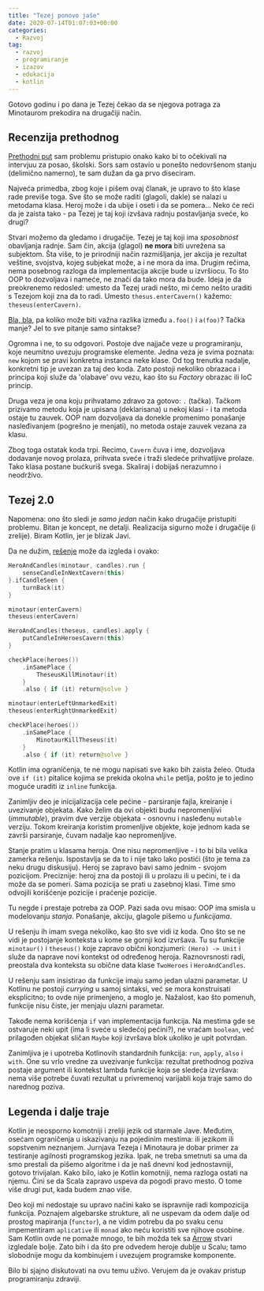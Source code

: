 ```yaml
---
title: "Tezej ponovo jaše"
date: 2020-07-14T01:07:03+00:00
categories:
  - Razvoj
tag:
  - razvoj
  - programiranje
  - izazov
  - edukacija
  - kotlin
---
```


Gotovo godinu i po dana je Tezej čekao da se njegova potraga za Minotaurom prekodira na drugačiji način.

<!--more-->

## Recenzija prethodnog

[Prethodni put](/tezej-protiv-minotaura/) sam problemu pristupio onako kako bi to očekivali na intervjuu za posao, školski. Sors sam ostavio u ponešto nedovršenom stanju (delimično namerno), te sam dužan da ga prvo diseciram.

Najveća primedba, zbog koje i pišem ovaj članak, je upravo to što klase rade previše toga. Sve što se može raditi (glagoli, dakle) se nalazi u metodama klasa. Heroj može i da ubije i oseti i da se pomera... Neko će reći da je zaista tako - pa Tezej je taj koji izvšava radnju postavljanja sveće, ko drugi?

Stvari možemo da gledamo i drugačije. Tezej je taj koji ima _sposobnost_ obavljanja radnje. Sam čin, akcija (glagol) **ne mora** biti uvrežena sa subjektom. Šta više, to je prirodniji način razmišljanja, jer akcija je rezultat veštine, svojstva, kojeg subjekat može, a i ne mora da ima. Drugim rečima, nema posebnog razloga da implementacija akcije bude u izvršiocu. To što OOP to dozvoljava i nameće, ne znači da tako mora da bude. Ideja je da preokrenemo redosled: umesto da Tezej uradi nešto, mi ćemo nešto uraditi s Tezejom koji zna da to radi. Umesto `thesus.enterCavern()` kažemo: `theseus(enterCavern)`.

[Bla, bla](https://blablaigor.com), pa koliko može biti važna razlika između `a.foo()` i `a(foo)`? Tačka manje? Jel to sve pitanje samo sintakse?

Ogromna i ne, to su odgovori. Postoje dve najjače veze u programiranju, koje neumitno uvezuju programske elemente. Jedna veza je svima poznata: `new` kojom se pravi konkretna instanca neke klase. Od tog trenutka nadalje, konkretni tip je uvezan za taj deo koda. Zato postoji nekoliko obrazaca i principa koji služe da 'olabave' ovu vezu, kao što su _Factory_ obrazac ili IoC princip.

Druga veza je ona koju prihvatamo zdravo za gotovo: `.` (tačka). Tačkom prizivamo metodu koja je upisana (deklarisana) u nekoj klasi - i ta metoda ostaje tu zauvek. OOP nam dozvoljava da donekle promenimo ponašanje nasleđivanjem (pogrešno je menjati), no metoda ostaje zauvek vezana za klasu.

Zbog toga ostatak koda trpi. Recimo, `Cavern` čuva i ime, dozvoljava dodavanje novog prolaza, prihvata sveće i traži sledeće prihvatljive prolaze. Tako klasa postane bućkuriš svega. Skaliraj i dobijaš nerazumno i neodrživo.

## Tezej 2.0

Napomena: ono što sledi je _samo jedan_ način kako drugačije pristupiti problemu. Bitan je koncept, ne detalji. Realizacija sigurno može i drugačije (i zrelije). Biram Kotlin, jer je blizak Javi.

Da ne dužim, [rešenje](https://github.com/igr/void/tree/master/src/main/kotlin/challenge/tvsm) može da izgleda i ovako:

```kotlin
HeroAndCandles(minotaur, candles).run {
	senseCandleInNextCavern(this)
}.ifCandleSeen {
	turnBack(it)
}

minotaur(enterCavern)
theseus(enterCavern)

HeroAndCandles(theseus, candles).apply {
	putCandleInHeroesCavern(this)
}

checkPlace(heroes())
	.inSamePlace {
		TheseusKillMinotaur(it)
	}
	.also { if (it) return@solve }

minotaur(enterLeftUnmarkedExit)
theseus(enterRightUnmarkedExit)

checkPlace(heroes())
	.inSamePlace {
		MinotaurKillTheseus(it)
	}
	.also { if (it) return@solve }
```

Kotlin ima ograničenja, te ne mogu napisati sve kako bih zaista želeo. Otuda ove `if (it)` pitalice kojima se prekida okolna `while` petlja, pošto je to jedino moguće uraditi iz `inline` funkcija.

Zanimljiv deo je inicijalizacija cele pećine - parsiranje fajla, kreiranje i uvezivanje objekata. Kako želim da ovi objekti budu nepromenljivi (_immutable_), pravim dve verzije objekata - osnovnu i nasleđenu `mutable` verziju. Tokom kreiranja koristim promenljive objekte, koje jednom kada se završi parsiranje, čuvam nadalje kao nepromenljive.

Stanje pratim u klasama heroja. One nisu nepromenljive - i to bi bila velika zamerka rešenju. Ispostavlja se da to i nije tako lako postići (što je tema za neku drugu diskusiju). Heroj se zapravo bavi samo jednim - svojom pozicijom. Preciznije: heroj zna da postoji ili u prolazu ili u pećini, te i da može da se pomeri. Sama pozicija se prati u zasebnoj klasi. Time smo odvojili korišćenje pozicije i praćenje pozicije.

Tu negde i prestaje potreba za OOP. Pazi sada ovu misao: OOP ima smisla u modelovanju _stanja_. Ponašanje, akciju, glagole pišemo u _funkcijama_.

U rešenju ih imam svega nekoliko, kao što sve vidi iz koda. Ono što se ne vidi je postojanje konteksta u kome se gornji kod izvršava. Tu su funkcije `minotaur()` i `theseus()` koje zapravo obični konzjumeri: `(Hero) -> Unit` i služe da naprave novi kontekst od određenog heroja. Raznovrsnosti radi, preostala dva konteksta su obične data klase `TwoHeroes` i `HeroAndCandles`.

U rešenju sam insistirao da funkcije imaju samo jedan ulazni parametar. U Kotlinu ne postoji _currying_ u samoj sintaksi, već se mora konstruisati eksplicitno; to ovde nije primenjeno, a moglo je. Nažalost, kao što pomenuh, funkcije nisu čiste, jer menjaju ulazni parametar.

Takođe nema korišćenja `if` van implementacija funkcija. Na mestima gde se ostvaruje neki upit (ima li sveće u sledećoj pećini?), ne vraćam `boolean`, već prilagođen objekat sličan `Maybe` koji izvršava blok ukoliko je upit potvrdan.

Zanimljiva je i upotreba Kotlinovih standardnih funkcija: `run`, `apply`, `also` i `with`. One su vrlo vredne za uvezivanje funkcija: rezultat prethodnog poziva postaje argument ili kontekst lambda funkcije koja se sledeća izvršava: nema više potrebe čuvati rezultat u privremenoj varijabli koja traje samo do narednog poziva.

## Legenda i dalje traje

Kotlin je neosporno komotniji i zreliji jezik od starmale Jave. Međutim, osećam ograničenja u iskazivanju na pojedinim mestima: ili jezikom ili sopstvenim neznanjem. Jurnjava Tezeja i Minotaura je dobar primer za testiranje agilnosti programskog jezika. Ipak, ne treba smetnuti sa uma da smo prestali da pišemo algoritme i da je naš dnevni kod jednostavniji, gotovo trivijalan. Kako bilo, iako je Kotlin komotniji, nema razloga ostati na njemu. Čini se da Scala zapravo uspeva da pogodi pravo mesto. O tome više drugi put, kada budem znao više.

Deo koji mi nedostaje su upravo načini kako se ispravnije radi kompozicija funkcija. Poznajem algebarske strukture, ali ne uspevam da odem dalje od prostog mapiranja (`functor`), a ne vidim potrebu da po svaku cenu impementiram `aplicative` ili `monad` ako neću koristiti sve njihove osobine. Sam Kotlin ovde ne pomaže mnogo, te bih možda tek sa [Arrow](https://arrow-kt.io) stvari izgledale bolje. Zato bih i da što pre odvedem heroje dublje u Scalu; tamo slobodnije mogu da kombinujem i uvezujem programske komponente.

Bilo bi sjajno diskutovati na ovu temu uživo. Verujem da je ovakav pristup programiranju zdraviji.
